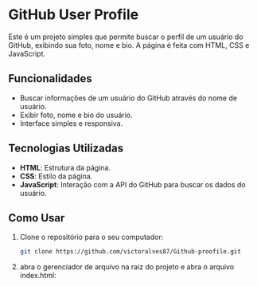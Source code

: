 # GitHub User Profile 

Este é um projeto simples que permite buscar o perfil de um usuário do GitHub, exibindo sua foto, nome e bio. A página é feita com HTML, CSS e JavaScript.

## Funcionalidades

- Buscar informações de um usuário do GitHub através do nome de usuário.
- Exibir foto, nome e bio do usuário.
- Interface simples e responsiva.

## Tecnologias Utilizadas

- **HTML**: Estrutura da página.
- **CSS**: Estilo da página.
- **JavaScript**: Interação com a API do GitHub para buscar os dados do usuário.

## Como Usar

1. Clone o repositório para o seu computador:
   ```bash
   git clone https://github.com/victoralves87/Github-proofile.git
   
   ```
2. abra o gerenciador de arquivo na raiz do projeto e abra o arquivo index.html:


